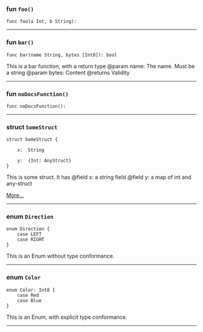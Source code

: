 
### fun `foo()`

```cadence
func foo(a Int, b String):  
```

---

### fun `bar()`

```cadence
func bar(name String, bytes [Int8]): bool 
```
 This is a bar function, with a return type
 @param name: The name. Must be a string
 @param bytes: Content
 @returns Validity

---

### fun `noDocsFunction()`

```cadence
func noDocsFunction():  
```

---

### struct `SomeStruct`

```cadence
struct SomeStruct {

    x:  String

    y:  {Int: AnyStruct}
}
```
 This is some struct. It has
 @field x: a string field
 @field y: a map of int and any-struct

[More...](SomeStruct.md)

---

### enum `Direction`

```cadence
enum Direction {
    case LEFT
    case RIGHT
}
```
 This is an Enum without type conformance.

---
### enum `Color`

```cadence
enum Color: Int8 {
    case Red
    case Blue
}
```
 This is an Enum, with explicit type conformance.

---